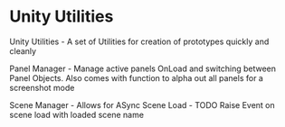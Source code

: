# Unity Utilities
Unity Utilities - A set of Utilities for creation of prototypes quickly and cleanly

Panel Manager - Manage active panels OnLoad and switching between Panel Objects. Also comes with function to alpha out all panels for a screenshot mode

Scene Manager - Allows for ASync Scene Load - TODO Raise Event on scene load with loaded scene name
